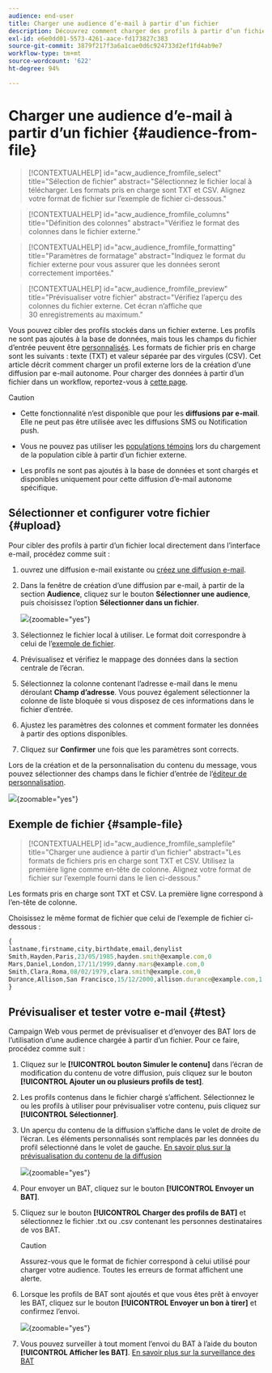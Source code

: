 ```yaml
---
audience: end-user
title: Charger une audience d’e-mail à partir d’un fichier
description: Découvrez comment charger des profils à partir d’un fichier externe pour créer votre audience de messagerie
exl-id: e6e0dd01-5573-4261-aace-fd173827c383
source-git-commit: 3879f217f3a6a1cae0d6c924733d2ef1fd4ab9e7
workflow-type: tm+mt
source-wordcount: '622'
ht-degree: 94%

---
```


# Charger une audience d’e-mail à partir d’un fichier {#audience-from-file}

>[!CONTEXTUALHELP]
>id="acw_audience_fromfile_select"
>title="Sélection de fichier"
>abstract="Sélectionnez le fichier local à télécharger. Les formats pris en charge sont TXT et CSV. Alignez votre format de fichier sur l’exemple de fichier ci-dessous."

>[!CONTEXTUALHELP]
>id="acw_audience_fromfile_columns"
>title="Définition des colonnes"
>abstract="Vérifiez le format des colonnes dans le fichier externe."

>[!CONTEXTUALHELP]
>id="acw_audience_fromfile_formatting"
>title="Paramètres de formatage"
>abstract="Indiquez le format du fichier externe pour vous assurer que les données seront correctement importées."

>[!CONTEXTUALHELP]
>id="acw_audience_fromfile_preview"
>title="Prévisualiser votre fichier"
>abstract="Vérifiez l’aperçu des colonnes du fichier externe. Cet écran n’affiche que 30 enregistrements au maximum."

Vous pouvez cibler des profils stockés dans un fichier externe. Les profils ne sont pas ajoutés à la base de données, mais tous les champs du fichier d’entrée peuvent être [personnalisés](../personalization/gs-personalization.md). Les formats de fichier pris en charge sont les suivants : texte (TXT) et valeur séparée par des virgules (CSV). Cet article décrit comment charger un profil externe lors de la création d’une diffusion par e-mail autonome. Pour charger des données à partir d’un fichier dans un workflow, reportez-vous à [cette page](../workflows/activities/load-file.md).

>[!CAUTION]
>
>* Cette fonctionnalité n’est disponible que pour les **diffusions par e-mail**. Elle ne peut pas être utilisée avec les diffusions SMS ou Notification push.
>
>* Vous ne pouvez pas utiliser les [populations témoins](control-group.md) lors du chargement de la population cible à partir d’un fichier externe.
>
>* Les profils ne sont pas ajoutés à la base de données et sont chargés et disponibles uniquement pour cette diffusion d’e-mail autonome spécifique.

## Sélectionner et configurer votre fichier {#upload}

Pour cibler des profils à partir d’un fichier local directement dans l’interface e-mail, procédez comme suit :

1. ouvrez une diffusion e-mail existante ou [créez une diffusion e-mail](../email/create-email.md).
1. Dans la fenêtre de création d’une diffusion par e-mail, à partir de la section **Audience**, cliquez sur le bouton **Sélectionner une audience**, puis choisissez l’option **Sélectionner dans un fichier**.

   ![](assets/select-from-file.png){zoomable=&quot;yes&quot;}

1. Sélectionnez le fichier local à utiliser. Le format doit correspondre à celui de l’[exemple de fichier](#sample-file).
1. Prévisualisez et vérifiez le mappage des données dans la section centrale de l’écran.
1. Sélectionnez la colonne contenant l’adresse e-mail dans le menu déroulant **Champ d’adresse**. Vous pouvez également sélectionner la colonne de liste bloquée si vous disposez de ces informations dans le fichier d’entrée.
1. Ajustez les paramètres des colonnes et comment formater les données à partir des options disponibles.
1. Cliquez sur **Confirmer** une fois que les paramètres sont corrects.

Lors de la création et de la personnalisation du contenu du message, vous pouvez sélectionner des champs dans le fichier d’entrée de l’[éditeur de personnalisation](../personalization/gs-personalization.md).

![](assets/select-external-perso.png){zoomable=&quot;yes&quot;}

## Exemple de fichier {#sample-file}

>[!CONTEXTUALHELP]
>id="acw_audience_fromfile_samplefile"
>title="Charger une audience à partir d’un fichier"
>abstract="Les formats de fichiers pris en charge sont TXT et CSV. Utilisez la première ligne comme en-tête de colonne. Alignez votre format de fichier sur l’exemple fourni dans le lien ci-dessous."

Les formats pris en charge sont TXT et CSV. La première ligne correspond à l’en-tête de colonne.

Choisissez le même format de fichier que celui de l’exemple de fichier ci-dessous :

```javascript
{
lastname,firstname,city,birthdate,email,denylist
Smith,Hayden,Paris,23/05/1985,hayden.smith@example.com,0
Mars,Daniel,London,17/11/1999,danny.mars@example.com,0
Smith,Clara,Roma,08/02/1979,clara.smith@example.com,0
Durance,Allison,San Francisco,15/12/2000,allison.durance@example.com,1
}
```

## Prévisualiser et tester votre e-mail {#test}

Campaign Web vous permet de prévisualiser et d’envoyer des BAT lors de l’utilisation d’une audience chargée à partir d’un fichier. Pour ce faire, procédez comme suit :

1. Cliquez sur le **[!UICONTROL bouton Simuler le contenu]** dans l’écran de modification du contenu de votre diffusion, puis cliquez sur le bouton **[!UICONTROL Ajouter un ou plusieurs profils de test]**.

1. Les profils contenus dans le fichier chargé s’affichent. Sélectionnez le ou les profils à utiliser pour prévisualiser votre contenu, puis cliquez sur **[!UICONTROL Sélectionner]**.

1. Un aperçu du contenu de la diffusion s’affiche dans le volet de droite de l’écran. Les éléments personnalisés sont remplacés par les données du profil sélectionné dans le volet de gauche. [En savoir plus sur la prévisualisation du contenu de la diffusion](../preview-test/preview-content.md)

   ![](assets/file-upload-preview.png){zoomable=&quot;yes&quot;}

1. Pour envoyer un BAT, cliquez sur le bouton **[!UICONTROL Envoyer un BAT]**.

1. Cliquez sur le bouton **[!UICONTROL Charger des profils de BAT]** et sélectionnez le fichier .txt ou .csv contenant les personnes destinataires de vos BAT.

   >[!CAUTION]
   >
   >Assurez-vous que le format de fichier correspond à celui utilisé pour charger votre audience. Toutes les erreurs de format affichent une alerte.

1. Lorsque les profils de BAT sont ajoutés et que vous êtes prêt à envoyer les BAT, cliquez sur le bouton **[!UICONTROL Envoyer un bon à tirer]** et confirmez l’envoi.

   ![](assets/file-upload-test.png){zoomable=&quot;yes&quot;}

1. Vous pouvez surveiller à tout moment l’envoi du BAT à l’aide du bouton **[!UICONTROL Afficher les BAT]**. [En savoir plus sur la surveillance des BAT](../preview-test/test-deliveries.md#access-test-deliveries)
